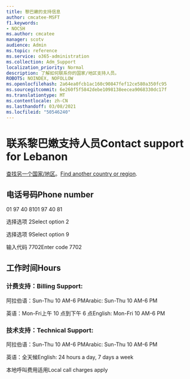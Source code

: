 ```yaml
---
title: 黎巴嫩的支持信息
author: cmcatee-MSFT
f1.keywords:
- NOCSH
ms.author: cmcatee
manager: scotv
audience: Admin
ms.topic: reference
ms.service: o365-administration
ms.collection: Adm_Support
localization_priority: Normal
description: 了解如何联系你的国家/地区支持人员。
ROBOTS: NOINDEX, NOFOLLOW
ms.openlocfilehash: 2a64ea0fcb1ac160c90847fef12ce580a350fc95
ms.sourcegitcommit: 6e260f5f5842debe1098138eecea9068330dc17f
ms.translationtype: MT
ms.contentlocale: zh-CN
ms.lasthandoff: 03/08/2021
ms.locfileid: "50546240"
---
```

# <a name="contact-support-for-lebanon"></a><span data-ttu-id="ea4f3-103">联系黎巴嫩支持人员</span><span class="sxs-lookup"><span data-stu-id="ea4f3-103">Contact support for Lebanon</span></span>

<span data-ttu-id="ea4f3-104">[查找另一个国家/地区](../contact-support-for-business-products.md)。</span><span class="sxs-lookup"><span data-stu-id="ea4f3-104">[Find another country or region](../contact-support-for-business-products.md).</span></span>

## <a name="phone-number"></a><span data-ttu-id="ea4f3-105">电话号码</span><span class="sxs-lookup"><span data-stu-id="ea4f3-105">Phone number</span></span>
<span data-ttu-id="ea4f3-106">01 97 40 81</span><span class="sxs-lookup"><span data-stu-id="ea4f3-106">01 97 40 81</span></span>

<span data-ttu-id="ea4f3-107">选择选项 2</span><span class="sxs-lookup"><span data-stu-id="ea4f3-107">Select option 2</span></span>

<span data-ttu-id="ea4f3-108">选择选项 9</span><span class="sxs-lookup"><span data-stu-id="ea4f3-108">Select option 9</span></span>

<span data-ttu-id="ea4f3-109">输入代码 7702</span><span class="sxs-lookup"><span data-stu-id="ea4f3-109">Enter code 7702</span></span>

## <a name="hours"></a><span data-ttu-id="ea4f3-110">工作时间</span><span class="sxs-lookup"><span data-stu-id="ea4f3-110">Hours</span></span>
### <a name="billing-support"></a><span data-ttu-id="ea4f3-111">计费支持：</span><span class="sxs-lookup"><span data-stu-id="ea4f3-111">Billing Support:</span></span>

<span data-ttu-id="ea4f3-112">阿拉伯语：Sun-Thu 10 AM-6 PM</span><span class="sxs-lookup"><span data-stu-id="ea4f3-112">Arabic: Sun-Thu 10 AM-6 PM</span></span>

<span data-ttu-id="ea4f3-113">英语：Mon-Fri上午 10 点到下午 6 点</span><span class="sxs-lookup"><span data-stu-id="ea4f3-113">English: Mon-Fri 10 AM-6 PM</span></span>

### <a name="technical-support"></a><span data-ttu-id="ea4f3-114">技术支持：</span><span class="sxs-lookup"><span data-stu-id="ea4f3-114">Technical Support:</span></span>

<span data-ttu-id="ea4f3-115">阿拉伯语：Sun-Thu 10 AM-6 PM</span><span class="sxs-lookup"><span data-stu-id="ea4f3-115">Arabic: Sun-Thu 10 AM-6 PM</span></span>

<span data-ttu-id="ea4f3-116">英语：全天候</span><span class="sxs-lookup"><span data-stu-id="ea4f3-116">English: 24 hours a day, 7 days a week</span></span>

<span data-ttu-id="ea4f3-117">本地呼叫费用适用</span><span class="sxs-lookup"><span data-stu-id="ea4f3-117">Local call charges apply</span></span>

